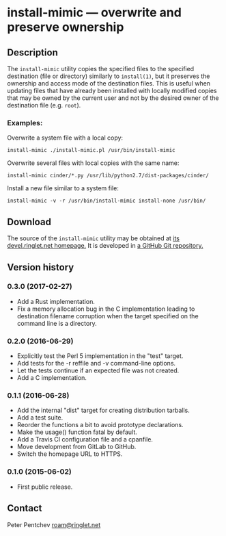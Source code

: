 # install-mimic &mdash; overwrite and preserve ownership

## Description

The `install-mimic` utility copies the specified files to the specified
destination (file or directory) similarly to `install(1)`, but it preserves
the ownership and access mode of the destination files.  This is useful when
updating files that have already been installed with locally modified copies
that may be owned by the current user and not by the desired owner of the
destination file (e.g. `root`).

### Examples:

Overwrite a system file with a local copy:

	install-mimic ./install-mimic.pl /usr/bin/install-mimic

Overwrite several files with local copies with the same name:

	install-mimic cinder/*.py /usr/lib/python2.7/dist-packages/cinder/

Install a new file similar to a system file:

	install-mimic -v -r /usr/bin/install-mimic install-none /usr/bin/

## Download

The source of the `install-mimic` utility may be obtained at
[its devel.ringlet.net homepage.][devel]  It is developed in
[a GitHub Git repository.][github]

## Version history

### 0.3.0 (2017-02-27)

- Add a Rust implementation.
- Fix a memory allocation bug in the C implementation leading to
  destination filename corruption when the target specified on
  the command line is a directory.

### 0.2.0 (2016-06-29)

- Explicitly test the Perl 5 implementation in the "test" target.
- Add tests for the -r reffile and -v command-line options.
- Let the tests continue if an expected file was not created.
- Add a C implementation.

### 0.1.1 (2016-06-28)

- Add the internal "dist" target for creating distribution tarballs.
- Add a test suite.
- Reorder the functions a bit to avoid prototype declarations.
- Make the usage() function fatal by default.
- Add a Travis CI configuration file and a cpanfile.
- Move development from GitLab to GitHub.
- Switch the homepage URL to HTTPS.

### 0.1.0 (2015-06-02)

- First public release.

## Contact

Peter Pentchev <roam@ringlet.net>

[devel]: https://devel.ringlet.net/misc/install-mimic/
[github]: https://github.com/ppentchev/install-mimic
